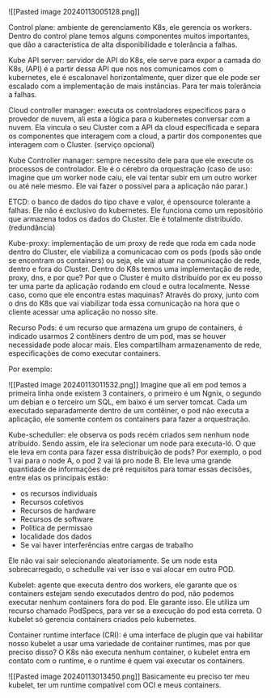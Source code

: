 
![[Pasted image 20240113005128.png]]

Control plane: ambiente de gerenciamento K8s, ele gerencia os workers. Dentro do control plane temos alguns componentes muitos importantes, que dão a característica de alta disponibilidade e tolerância a falhas.

Kube API server: servidor de API do K8s, ele serve para expor a camada do K8s, (API) é a partir dessa API que nos nos comunicamos com o kubernetes, ele é escalonavel horizontalmente, quer dizer que ele pode ser escalado com a implementação de mais instâncias. Para ter mais tolerância a falhas.

Cloud controller manager: executa os controladores específicos para o provedor de nuvem, ali esta a lógica para o kubernetes conversar com a nuvem. Ela vincula o seu Cluster com a API da cloud específicada e separa os componentes que interagem com a cloud, a partir dos componentes que interagem com o Cluster. (serviço opcional)

Kube Controller manager: sempre necessito dele para que ele execute os processos de controlador. Ele é o cérebro da orquestração (caso de uso: imagine que um worker node caiu, ele vai tentar subir em um outro worker ou até nele mesmo. Ele vai fazer o possível para a aplicação não parar.) 

ETCD: o banco de dados do tipo chave e valor, é opensource tolerante a falhas. Ele não é exclusivo do kubernetes. Ele funciona como um repositório que armazena todos os dados do Cluster. Ele é totalmente distribuído. (redundância)

Kube-proxy: implementação de um proxy de rede que roda em cada node dentro do Cluster, ele viabiliza a comunicacao com os pods (pods são onde se encontram os containers) ou seja, ele vai atuar na comunicação de rede, dentro e fora do Cluster. Dentro do K8s temos uma implementação de rede, proxy, dns, e por que? Por que o Cluster é muito distribuído por ex eu posso ter uma parte da aplicação rodando em cloud e outra localmente. Nesse caso, como que ele encontra estas maquinas? Através do proxy, junto com o dns do K8s que vai viabilizar toda essa comunicação na hora que o cliente acessar uma aplicação no nosso site.

Recurso Pods: é um recurso que armazena um grupo de containers, é indicado usarmos 2 contêiners dentro de um pod, mas se houver necessidade pode alocar mais. Eles compartilham armazenamento de rede, especificações de como executar containers. 

Por exemplo:

![[Pasted image 20240113011532.png]]
Imagine que ali em pod temos a primeira linha onde existem 3 containers, o primeiro é um Ngnix, o segundo um debian e o terceiro um SQL, em baixo é um server tomcat. Cada um executado separadamente dentro de um contêiner, o pod não executa a aplicação, ele somente contem os containers para fazer a orquestração.

Kube-scheduller: ele observa os pods recém criados sem nenhum node atribuído. Sendo assim, ele ira selecionar um node para executa-ló. O que ele leva em conta para fazer essa distribuição de pods? Por exemplo, o pod 1 vai para o node A, o pod 2 vai lá pro node B. Ele leva uma grande quantidade de informações de pré requisitos para tomar essas decisões, entre elas os principais estão:
- os recursos individuais 
- Recursos coletivos
- Recursos de hardware
- Recursos de software 
- Política de permissao
- localidade dos dados
- Se vai haver interferências entre cargas de trabalho 

Ele não vai sair selecionando aleatoriamente.
Se um node esta sobrecarregado, o schedulle vai ver isso e vai alocar em outro POD.

Kubelet: agente que executa dentro dos workers, ele garante que os containers estejam sendo executados dentro do pod, não podemos executar nenhum containers fora do pod. Ele garante isso. Ele utiliza um recurso chamado PodSpecs, para ver se a execução do pod esta correta.
O kubelet só gerencia containers criados pelo kubernetes.


Container runtime interface (CRI): é uma interface de plugin que vai habilitar nosso kubelet a usar uma variedade de container runtimes, mas por que preciso disso? O K8s não executa nenhum container, o kubelet entra em contato com o runtime, e o runtime é quem vai executar os containers.

![[Pasted image 20240113013450.png]]
Basicamente eu preciso ter meu kubelet, ter um runtime compatível com OCI e meus containers.








